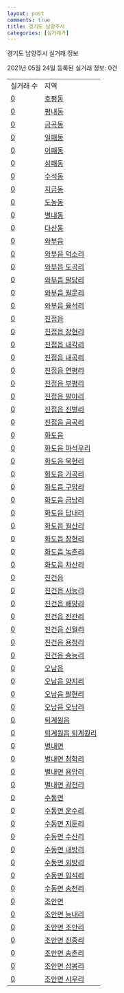 ```yaml
---
layout: post
comments: true
title: 경기도 남양주시
categories: [실거래가]
---
```


경기도 남양주시 실거래 정보

2021년 05월 24일 등록된 실거래 정보: 0건


<table>
  <tr>
    <td>실거래 수</td>
    <td>지역</td>
  </tr>

  
  <tr>
    <td><a href="4136010100.html">0</a></td>
    <td><a href="4136010100.html">호평동</a></td>
  </tr>
    

  <tr>
    <td><a href="4136010200.html">0</a></td>
    <td><a href="4136010200.html">평내동</a></td>
  </tr>
    

  <tr>
    <td><a href="4136010300.html">0</a></td>
    <td><a href="4136010300.html">금곡동</a></td>
  </tr>
    

  <tr>
    <td><a href="4136010400.html">0</a></td>
    <td><a href="4136010400.html">일패동</a></td>
  </tr>
    

  <tr>
    <td><a href="4136010500.html">0</a></td>
    <td><a href="4136010500.html">이패동</a></td>
  </tr>
    

  <tr>
    <td><a href="4136010600.html">0</a></td>
    <td><a href="4136010600.html">삼패동</a></td>
  </tr>
    

  <tr>
    <td><a href="4136010800.html">0</a></td>
    <td><a href="4136010800.html">수석동</a></td>
  </tr>
    

  <tr>
    <td><a href="4136010900.html">0</a></td>
    <td><a href="4136010900.html">지금동</a></td>
  </tr>
    

  <tr>
    <td><a href="4136011000.html">0</a></td>
    <td><a href="4136011000.html">도농동</a></td>
  </tr>
    

  <tr>
    <td><a href="4136011100.html">0</a></td>
    <td><a href="4136011100.html">별내동</a></td>
  </tr>
    

  <tr>
    <td><a href="4136011200.html">0</a></td>
    <td><a href="4136011200.html">다산동</a></td>
  </tr>
    

  <tr>
    <td><a href="4136025000.html">0</a></td>
    <td><a href="4136025000.html">와부읍</a></td>
  </tr>
    

  <tr>
    <td><a href="4136025021.html">0</a></td>
    <td><a href="4136025021.html">와부읍 덕소리</a></td>
  </tr>
    

  <tr>
    <td><a href="4136025022.html">0</a></td>
    <td><a href="4136025022.html">와부읍 도곡리</a></td>
  </tr>
    

  <tr>
    <td><a href="4136025023.html">0</a></td>
    <td><a href="4136025023.html">와부읍 팔당리</a></td>
  </tr>
    

  <tr>
    <td><a href="4136025024.html">0</a></td>
    <td><a href="4136025024.html">와부읍 월문리</a></td>
  </tr>
    

  <tr>
    <td><a href="4136025025.html">0</a></td>
    <td><a href="4136025025.html">와부읍 율석리</a></td>
  </tr>
    

  <tr>
    <td><a href="4136025300.html">0</a></td>
    <td><a href="4136025300.html">진접읍</a></td>
  </tr>
    

  <tr>
    <td><a href="4136025321.html">0</a></td>
    <td><a href="4136025321.html">진접읍 장현리</a></td>
  </tr>
    

  <tr>
    <td><a href="4136025322.html">0</a></td>
    <td><a href="4136025322.html">진접읍 내각리</a></td>
  </tr>
    

  <tr>
    <td><a href="4136025323.html">0</a></td>
    <td><a href="4136025323.html">진접읍 내곡리</a></td>
  </tr>
    

  <tr>
    <td><a href="4136025324.html">0</a></td>
    <td><a href="4136025324.html">진접읍 연평리</a></td>
  </tr>
    

  <tr>
    <td><a href="4136025325.html">0</a></td>
    <td><a href="4136025325.html">진접읍 부평리</a></td>
  </tr>
    

  <tr>
    <td><a href="4136025326.html">0</a></td>
    <td><a href="4136025326.html">진접읍 팔야리</a></td>
  </tr>
    

  <tr>
    <td><a href="4136025327.html">0</a></td>
    <td><a href="4136025327.html">진접읍 진벌리</a></td>
  </tr>
    

  <tr>
    <td><a href="4136025328.html">0</a></td>
    <td><a href="4136025328.html">진접읍 금곡리</a></td>
  </tr>
    

  <tr>
    <td><a href="4136025600.html">0</a></td>
    <td><a href="4136025600.html">화도읍</a></td>
  </tr>
    

  <tr>
    <td><a href="4136025621.html">0</a></td>
    <td><a href="4136025621.html">화도읍 마석우리</a></td>
  </tr>
    

  <tr>
    <td><a href="4136025622.html">0</a></td>
    <td><a href="4136025622.html">화도읍 묵현리</a></td>
  </tr>
    

  <tr>
    <td><a href="4136025623.html">0</a></td>
    <td><a href="4136025623.html">화도읍 가곡리</a></td>
  </tr>
    

  <tr>
    <td><a href="4136025624.html">0</a></td>
    <td><a href="4136025624.html">화도읍 구암리</a></td>
  </tr>
    

  <tr>
    <td><a href="4136025625.html">0</a></td>
    <td><a href="4136025625.html">화도읍 금남리</a></td>
  </tr>
    

  <tr>
    <td><a href="4136025626.html">0</a></td>
    <td><a href="4136025626.html">화도읍 답내리</a></td>
  </tr>
    

  <tr>
    <td><a href="4136025627.html">0</a></td>
    <td><a href="4136025627.html">화도읍 월산리</a></td>
  </tr>
    

  <tr>
    <td><a href="4136025628.html">0</a></td>
    <td><a href="4136025628.html">화도읍 창현리</a></td>
  </tr>
    

  <tr>
    <td><a href="4136025629.html">0</a></td>
    <td><a href="4136025629.html">화도읍 녹촌리</a></td>
  </tr>
    

  <tr>
    <td><a href="4136025630.html">0</a></td>
    <td><a href="4136025630.html">화도읍 차산리</a></td>
  </tr>
    

  <tr>
    <td><a href="4136025900.html">0</a></td>
    <td><a href="4136025900.html">진건읍</a></td>
  </tr>
    

  <tr>
    <td><a href="4136025921.html">0</a></td>
    <td><a href="4136025921.html">진건읍 사능리</a></td>
  </tr>
    

  <tr>
    <td><a href="4136025922.html">0</a></td>
    <td><a href="4136025922.html">진건읍 배양리</a></td>
  </tr>
    

  <tr>
    <td><a href="4136025923.html">0</a></td>
    <td><a href="4136025923.html">진건읍 진관리</a></td>
  </tr>
    

  <tr>
    <td><a href="4136025924.html">0</a></td>
    <td><a href="4136025924.html">진건읍 신월리</a></td>
  </tr>
    

  <tr>
    <td><a href="4136025925.html">0</a></td>
    <td><a href="4136025925.html">진건읍 용정리</a></td>
  </tr>
    

  <tr>
    <td><a href="4136025926.html">0</a></td>
    <td><a href="4136025926.html">진건읍 송능리</a></td>
  </tr>
    

  <tr>
    <td><a href="4136026200.html">0</a></td>
    <td><a href="4136026200.html">오남읍</a></td>
  </tr>
    

  <tr>
    <td><a href="4136026221.html">0</a></td>
    <td><a href="4136026221.html">오남읍 양지리</a></td>
  </tr>
    

  <tr>
    <td><a href="4136026222.html">0</a></td>
    <td><a href="4136026222.html">오남읍 팔현리</a></td>
  </tr>
    

  <tr>
    <td><a href="4136026223.html">0</a></td>
    <td><a href="4136026223.html">오남읍 오남리</a></td>
  </tr>
    

  <tr>
    <td><a href="4136026500.html">0</a></td>
    <td><a href="4136026500.html">퇴계원읍</a></td>
  </tr>
    

  <tr>
    <td><a href="4136026521.html">0</a></td>
    <td><a href="4136026521.html">퇴계원읍 퇴계원리</a></td>
  </tr>
    

  <tr>
    <td><a href="4136031000.html">0</a></td>
    <td><a href="4136031000.html">별내면</a></td>
  </tr>
    

  <tr>
    <td><a href="4136031021.html">0</a></td>
    <td><a href="4136031021.html">별내면 청학리</a></td>
  </tr>
    

  <tr>
    <td><a href="4136031022.html">0</a></td>
    <td><a href="4136031022.html">별내면 용암리</a></td>
  </tr>
    

  <tr>
    <td><a href="4136031023.html">0</a></td>
    <td><a href="4136031023.html">별내면 광전리</a></td>
  </tr>
    

  <tr>
    <td><a href="4136034000.html">0</a></td>
    <td><a href="4136034000.html">수동면</a></td>
  </tr>
    

  <tr>
    <td><a href="4136034021.html">0</a></td>
    <td><a href="4136034021.html">수동면 운수리</a></td>
  </tr>
    

  <tr>
    <td><a href="4136034022.html">0</a></td>
    <td><a href="4136034022.html">수동면 지둔리</a></td>
  </tr>
    

  <tr>
    <td><a href="4136034023.html">0</a></td>
    <td><a href="4136034023.html">수동면 수산리</a></td>
  </tr>
    

  <tr>
    <td><a href="4136034024.html">0</a></td>
    <td><a href="4136034024.html">수동면 내방리</a></td>
  </tr>
    

  <tr>
    <td><a href="4136034025.html">0</a></td>
    <td><a href="4136034025.html">수동면 외방리</a></td>
  </tr>
    

  <tr>
    <td><a href="4136034026.html">0</a></td>
    <td><a href="4136034026.html">수동면 입석리</a></td>
  </tr>
    

  <tr>
    <td><a href="4136034027.html">0</a></td>
    <td><a href="4136034027.html">수동면 송천리</a></td>
  </tr>
    

  <tr>
    <td><a href="4136036000.html">0</a></td>
    <td><a href="4136036000.html">조안면</a></td>
  </tr>
    

  <tr>
    <td><a href="4136036021.html">0</a></td>
    <td><a href="4136036021.html">조안면 능내리</a></td>
  </tr>
    

  <tr>
    <td><a href="4136036022.html">0</a></td>
    <td><a href="4136036022.html">조안면 조안리</a></td>
  </tr>
    

  <tr>
    <td><a href="4136036023.html">0</a></td>
    <td><a href="4136036023.html">조안면 진중리</a></td>
  </tr>
    

  <tr>
    <td><a href="4136036024.html">0</a></td>
    <td><a href="4136036024.html">조안면 송촌리</a></td>
  </tr>
    

  <tr>
    <td><a href="4136036025.html">0</a></td>
    <td><a href="4136036025.html">조안면 삼봉리</a></td>
  </tr>
    

  <tr>
    <td><a href="4136036026.html">0</a></td>
    <td><a href="4136036026.html">조안면 시우리</a></td>
  </tr>
    


</table>
    